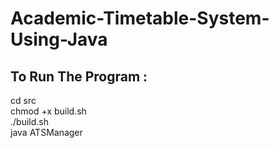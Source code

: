 # Academic-Timetable-System-Using-Java

## To Run The Program : 
  cd src <br />
  chmod +x build.sh <br />
  ./build.sh <br />
  java ATSManager
